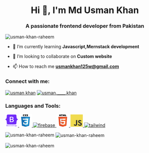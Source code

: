 <h1 align="center">Hi 👋, I'm Md Usman Khan</h1>
<h3 align="center">A passionate frontend developer from Pakistan</h3>

<p align="left"> <img src="https://komarev.com/ghpvc/?username=usman-khan-raheem&label=Profile%20views&color=0e75b6&style=flat" alt="usman-khan-raheem" /> </p>

- 🌱 I’m currently learning **Javascript,Mernstack development**

- 👯 I’m looking to collaborate on **Custom website**

- 📫 How to reach me **usmankhan125w@gmail.com**

<h3 align="left">Connect with me:</h3>
<p align="left">
<a href="https://fb.com/usman khan" target="blank"><img align="center" src="https://raw.githubusercontent.com/rahuldkjain/github-profile-readme-generator/master/src/images/icons/Social/facebook.svg" alt="usman khan" height="30" width="40" /></a>
<a href="https://instagram.com/usman.____.khan" target="blank"><img align="center" src="https://raw.githubusercontent.com/rahuldkjain/github-profile-readme-generator/master/src/images/icons/Social/instagram.svg" alt="usman.____.khan" height="30" width="40" /></a>
</p>

<h3 align="left">Languages and Tools:</h3>
<p align="left"> <a href="https://getbootstrap.com" target="_blank" rel="noreferrer"> <img src="https://raw.githubusercontent.com/devicons/devicon/master/icons/bootstrap/bootstrap-plain-wordmark.svg" alt="bootstrap" width="40" height="40"/> </a> <a href="https://www.w3schools.com/css/" target="_blank" rel="noreferrer"> <img src="https://raw.githubusercontent.com/devicons/devicon/master/icons/css3/css3-original-wordmark.svg" alt="css3" width="40" height="40"/> </a> <a href="https://firebase.google.com/" target="_blank" rel="noreferrer"> <img src="https://www.vectorlogo.zone/logos/firebase/firebase-icon.svg" alt="firebase" width="40" height="40"/> </a> <a href="https://www.w3.org/html/" target="_blank" rel="noreferrer"> <img src="https://raw.githubusercontent.com/devicons/devicon/master/icons/html5/html5-original-wordmark.svg" alt="html5" width="40" height="40"/> </a> <a href="https://developer.mozilla.org/en-US/docs/Web/JavaScript" target="_blank" rel="noreferrer"> <img src="https://raw.githubusercontent.com/devicons/devicon/master/icons/javascript/javascript-original.svg" alt="javascript" width="40" height="40"/> </a> <a href="https://tailwindcss.com/" target="_blank" rel="noreferrer"> <img src="https://www.vectorlogo.zone/logos/tailwindcss/tailwindcss-icon.svg" alt="tailwind" width="40" height="40"/> </a> </p>

<p><img align="left" src="https://github-readme-stats.vercel.app/api/top-langs?username=usman-khan-raheem&show_icons=true&locale=en&layout=compact" alt="usman-khan-raheem" /></p>

<p>&nbsp;<img align="center" src="https://github-readme-stats.vercel.app/api?username=usman-khan-raheem&show_icons=true&locale=en" alt="usman-khan-raheem" /></p>

<p><img align="center" src="https://github-readme-streak-stats.herokuapp.com/?user=usman-khan-raheem&" alt="usman-khan-raheem" /></p>
 


